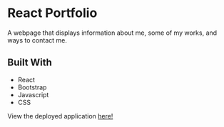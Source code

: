 # React Portfolio
A webpage that displays information about me, some of my works, and ways to contact me.

## Built With
* React
* Bootstrap
* Javascript
* CSS

View the deployed application [here!](https://kesiahp18.github.io/react-portfolio/)